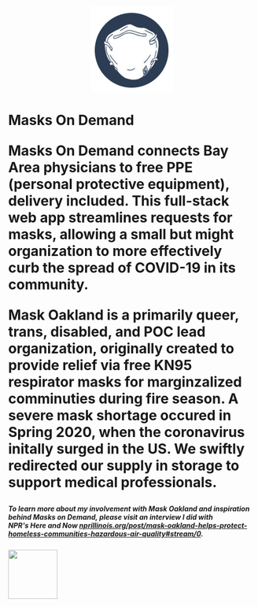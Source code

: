 <center><img src="/static/img/mask_logo.png"/></center>
<p><h1>Masks On Demand</h1</p>


<p> Masks On Demand connects Bay Area physicians to free PPE (personal protective equipment), delivery included. This full-stack web app streamlines requests for masks, allowing a small but might organization to more effectively curb the spread of COVID-19 in its community. 
  
  
<p>Mask Oakland is a primarily queer, trans, disabled, and POC lead organization, originally created to provide relief via free KN95 respirator masks for marginzalized comminuties during fire season. A severe mask shortage occured in Spring 2020, when the coronavirus initally surged in the US. We swiftly redirected our supply in storage to support medical professionals. 
  
<p><h5> To learn more about my involvement with Mask Oakland and inspiration behind Masks on Demand, please visit an interview I did with
  <br>NPR's Here and Now <a href="https://www.nprillinois.org/post/mask-oakland-helps-protect-homeless-communities-hazardous-air-quality#stream/0">nprillinois.org/post/mask-oakland-helps-protect-homeless-communities-hazardous-air-quality#stream/0</a>.</h5>
  
<img src = "https://media.npr.org/images/podcasts/primary/icon_510051-b7c03cba2cc7e21c27c4af518da4067061ac4164.jpg?s=1400" width="100" height="100">

  
 
